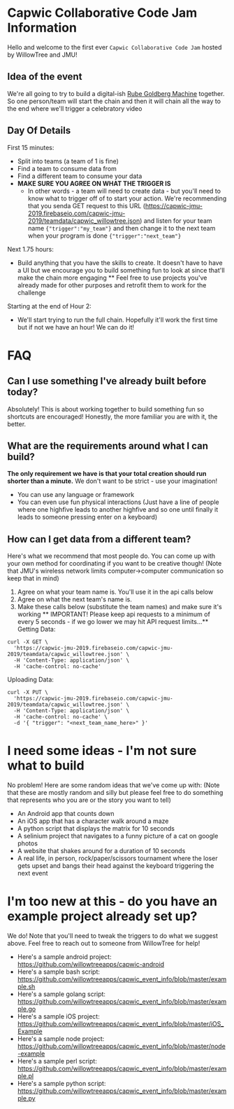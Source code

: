 # Capwic Collaborative Code Jam Information

Hello and welcome to the first ever `Capwic Collaborative Code Jam` hosted by WillowTree and JMU!

## Idea of the event
We're all going to try to build a digital-ish [Rube Goldberg Machine](https://www.youtube.com/watch?v=RBOqfLVCDv8) together. So one person/team will start the chain and then it will chain all the way to the end where we'll trigger a celebratory video 

## Day Of Details
First 15 minutes:
* Split into teams (a team of 1 is fine)
* Find a team to consume data from
* Find a different team to consume your data
* **MAKE SURE YOU AGREE ON WHAT THE TRIGGER IS**
  * In other words - a team will need to create data - but you'll need to know what to trigger off of to start your action. We're recommending that you senda GET request to this URL (https://capwic-jmu-2019.firebaseio.com/capwic-jmu-2019/teamdata/capwic_willowtree.json) and listen for your team name  ```{"trigger":"my_team"}``` and then change it to the next team when your program is done ```{"trigger":"next_team"}```

Next 1.75 hours:
* Build anything that you have the skills to create. It doesn't have to have a UI but we encourage you to build something fun to look at since that'll make the chain more engaging
** Feel free to use projects you've already made for other purposes and retrofit them to work for the challenge

Starting at the end of Hour 2:
* We'll start trying to run the full chain. Hopefully it'll work the first time but if not we have an hour! We can do it!

# FAQ

## Can I use something I've already built before today?
Absolutely! This is about working together to build something fun so shortcuts are encouraged! Honestly, the more familiar you are with it, the better.

## What are the requirements around what I can build?
**The only requirement we have is that your total creation should run shorter than a minute.**
We don't want to be strict - use your imagination!
* You can use any language or framework
* You can even use fun physical interactions (Just have a line of people where one highfive leads to another highfive and so one until finally it leads to someone pressing enter on a keyboard)

## How can I get data from a different team?
Here's what we recommend that most people do. You can come up with your own method for coordinating if you want to be creative though! (Note that JMU's wireless network limits computer->computer communication so keep that in mind)
1) Agree on what your team name is. You'll use it in the api calls below
2) Agree on what the next team's name is.
3) Make these calls below (substitute the team names) and make sure it's working
** IMPORTANT! Please keep api requests to a minimum of every 5 seconds - if we go lower we may hit API request limits...**
Getting Data:
```
curl -X GET \
  'https://capwic-jmu-2019.firebaseio.com/capwic-jmu-2019/teamdata/capwic_willowtree.json' \
  -H 'Content-Type: application/json' \
  -H 'cache-control: no-cache'
```

Uploading Data:
```
curl -X PUT \
  'https://capwic-jmu-2019.firebaseio.com/capwic-jmu-2019/teamdata/capwic_willowtree.json' \
  -H 'Content-Type: application/json' \
  -H 'cache-control: no-cache' \
  -d '{ "trigger": "<next_team_name_here>" }'
```

# I need some ideas - I'm not sure what to build
No problem! Here are some random ideas that we've come up with: 
(Note that these are mostly random and silly but please feel free to do something that represents who you are or the story you want to tell)
* An Android app that counts down
* An iOS app that has a character walk around a maze
* A python script that displays the matrix for 10 seconds
* A selinium project that navigates to a funny picture of a cat on google photos
* A website that shakes around for a duration of 10 seconds
* A real life, in person, rock/paper/scissors tournament where the loser gets upset and bangs their head against the keyboard triggering the next event

# I'm too new at this - do you have an example project already set up?
We do! Note that you'll need to tweak the triggers to do what we suggest above. Feel free to reach out to someone from WillowTree for help!
* Here's a sample android project: https://github.com/willowtreeapps/capwic-android
* Here's a sample bash script: https://github.com/willowtreeapps/capwic_event_info/blob/master/example.sh
* Here's a sample golang script: https://github.com/willowtreeapps/capwic_event_info/blob/master/example.go
* Here's a sample iOS project: https://github.com/willowtreeapps/capwic_event_info/blob/master/iOS_Example
* Here's a sample node project: https://github.com/willowtreeapps/capwic_event_info/blob/master/node-example
* Here's a sample perl script: https://github.com/willowtreeapps/capwic_event_info/blob/master/example.pl
* Here's a sample python script: https://github.com/willowtreeapps/capwic_event_info/blob/master/example.py
